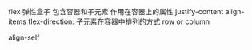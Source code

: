 flex 弹性盒子
包含容器和子元素
作用在容器上的属性
justify-content
align-items
flex-direction: 子元素在容器中排列的方式 row or column

align-self
